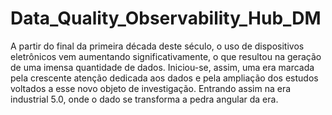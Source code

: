 # Data_Quality_Observability_Hub_DM

A partir do final da primeira década deste século, o uso de dispositivos eletrônicos vem aumentando significativamente, o que resultou na geração de uma imensa quantidade de dados. Iniciou-se, assim, uma era marcada pela crescente atenção dedicada aos dados e pela ampliação dos estudos voltados a esse novo objeto de investigação. Entrando assim na era industrial 5.0, onde o dado se transforma a pedra angular da era.
